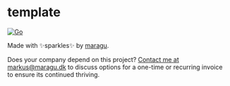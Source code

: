 # template

[![Go](https://github.com/maragudk/template/actions/workflows/ci.yml/badge.svg)](https://github.com/maragudk/template/actions/workflows/ci.yml)

Made with ✨sparkles✨ by [maragu](https://www.maragu.dev/).

Does your company depend on this project? [Contact me at markus@maragu.dk](mailto:markus@maragu.dk?Subject=Supporting%20your%20project) to discuss options for a one-time or recurring invoice to ensure its continued thriving.

